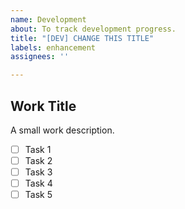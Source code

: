 ```yaml
---
name: Development
about: To track development progress.
title: "[DEV] CHANGE THIS TITLE"
labels: enhancement
assignees: ''

---
```


## Work Title

A small work description.

- [ ] Task 1
- [ ] Task 2
- [ ] Task 3
- [ ] Task 4
- [ ] Task 5
